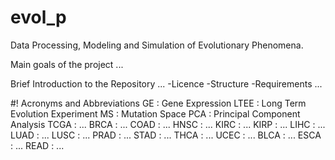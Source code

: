 # evol_p
Data Processing, Modeling and Simulation of Evolutionary Phenomena.

Main goals of the project ...

Brief Introduction to the Repository ...
-Licence
-Structure
-Requirements
...

#! Acronyms and Abbreviations
GE   : Gene Expression
LTEE : Long Term Evolution Experiment
MS   : Mutation Space
PCA  : Principal Component Analysis
TCGA : ...
BRCA : ...
COAD : ...
HNSC : ...
KIRC : ...
KIRP : ...
LIHC : ...
LUAD : ...
LUSC : ...
PRAD : ...
STAD : ...
THCA : ...
UCEC : ...
BLCA : ...
ESCA : ...
READ : ...
